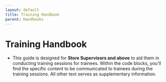 ```yaml
---
layout: default
title: Training Handbook
parent: Handbooks
---
```


# Training Handbook

* This guide is designed for **Store Supervisors and above** to aid them in conducting training sessions for trainees.
Within the code blocks, you'll find the specific content to be communicated to trainees during the training sessions.
All other text serves as supplementary information.

